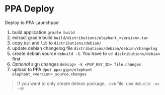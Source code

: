 # PPA Deploy

Deploy to PPA Launchpad

1. build application `gradle build`
2. extract gradle build `build/distributions/elephant_<version>.tar`
3. copy `bin` and `lib` to `distributions/debian/`
4. update debian changelog file `distributions/debian/debian/changelog`
5. create debian source `debuild -S`. You have to `cd distributions/debian` first
6. *Optional* sign changes `debsign -k <PGP_KEY_ID> file.changes`
7. upload to PPA `dput ppa:gipn/elephant elephant_<version>_source.changes`

> If you want to only create debian package, `.deb` file, use `debuild -uc -us`
